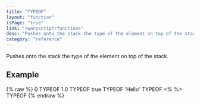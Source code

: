 ```yaml
---
title: "TYPEOF"
layout: "function"
isPage: "true"
link: "/warpscript/functions"
desc: "Pushes onto the stack the type of the element on top of the stack."
category: "reference"
---
```

 
Pushes onto the stack the type of the element on top of the stack.

## Example ##

{% raw %}
<warp10-warpscript-widget backend="{{backend}}"  exec-endpoint="{{execEndpoint}}">0 TYPEOF
1.0 TYPEOF
true TYPEOF
'Hello' TYPEOF
<% %> TYPEOF</warp10-warpscript-widget>
{% endraw %}    
